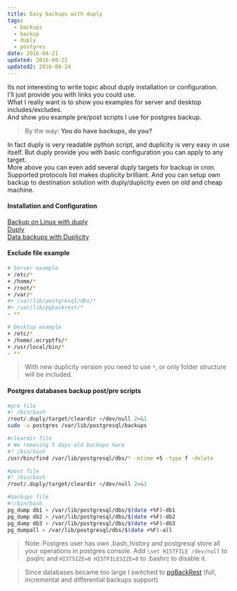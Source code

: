 ```yaml
---
title: Easy backups with duply
tags:
  - backups
  - backup
  - duply
  - postgres
date: 2016-04-21
updated: 2016-08-22
updated2: 2016-08-24
---
```


Its not interesting to write topic about duply installation or configuration.  
I'll just provide you with links you could use.  
What I really want is to show you examples for server and desktop includes/excludes.   
And show you example pre/post scripts I use for postgres backup.<!--more-->

> By the way: **You do have backups, do you?**

In fact duply is very readable python script, and duplicity is very easy in use itself. But duply provide you with basic configuration you can apply to any target.  
More above you can even add several duply targets for backup in cron.   
Supported protocols list makes duplicity brilliant. And you can setup own backup to destination solution with duply/duplicity even on old and cheap machine.

#### Installation and Configuration
[Backup on Linux with duply](https://www.thomas-krenn.com/en/wiki/Backup_on_Linux_with_duply)  
[Duply](https://wiki.archlinux.org/index.php/Duply)  
[Data backups with Duplicity](https://wiki.zentyal.org/wiki/Data_backups_with_Duplicity)

#### Exclude file example

```bash
# Server example
+ /etc/*
+ /home/*
+ /root/*
+ /var/*
#+ /var/lib/postgresql/dbs/*
#+ /var/lib/pgbackrest/*
- **
```

```bash
# Desktop example
+ /etc/*
+ /home/.ecryptfs/*
+ /usr/local/bin/*
- **
```
> With new duplicity version you need to use `*`, or only folder structure will be included.

#### Postgres databases backup post/pre scripts

```bash
#pre file
#! /bin/bash
/root/.duply/target/cleardir >/dev/null 2>&1
sudo -u postgres /var/lib/postgresql/backups
```

```bash
#cleardir file
# We removing 5 days old backups here
#! /bin/bash
/usr/bin/find /var/lib/postgresql/dbs/* -mtime +5 -type f -delete
```

```bash
#post file
#! /bin/bash
/root/.duply/target/cleardir >/dev/null 2>&1
```

```bash
#backups file
#!/bin/bash
pg_dump db1 > /var/lib/postgresql/dbs/$(date +%F)-db1
pg_dump db2 > /var/lib/postgresql/dbs/$(date +%F)-db2
pg_dump db3 > /var/lib/postgresql/dbs/$(date +%F)-db3
pg_dumpall > /var/lib/postgresql/dbs/$(date +%F)-all
```

> Note: Postgres user has own .bash_history and postgresql store all your operations in postgres console.
  Add `\set HISTFILE /dev/null` to .psqlrc and `HISTSIZE=0 HISTFILESIZE=0` to .bashrc to disable it.
  
> Since databases became too large I switched to [pgBackRest](http://www.pgbackrest.org/) (full, incremental and differential backups support)

    

    


